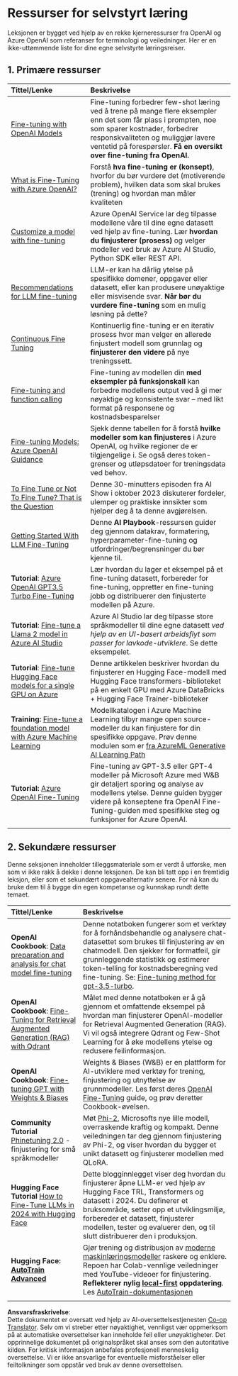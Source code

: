 <!--
CO_OP_TRANSLATOR_METADATA:
{
  "original_hash": "c2f423d1402f71ca3869ec135bb77d16",
  "translation_date": "2025-07-09T18:03:57+00:00",
  "source_file": "18-fine-tuning/RESOURCES.md",
  "language_code": "no"
}
-->
# Ressurser for selvstyrt læring

Leksjonen er bygget ved hjelp av en rekke kjerne­ressurser fra OpenAI og Azure OpenAI som referanser for terminologi og veiledninger. Her er en ikke-uttømmende liste for dine egne selvstyrte læringsreiser.

## 1. Primære ressurser

| Tittel/Lenke                                                                                                                                                                                                                 | Beskrivelse                                                                                                                                                                                                                                                                                                                    |
| :--------------------------------------------------------------------------------------------------------------------------------------------------------------------------------------------------------------------------- | :----------------------------------------------------------------------------------------------------------------------------------------------------------------------------------------------------------------------------------------------------------------------------------------------------------------------------- |
| [Fine-tuning with OpenAI Models](https://platform.openai.com/docs/guides/fine-tuning?WT.mc_id=academic-105485-koreyst)                                                                                                       | Fine-tuning forbedrer few-shot læring ved å trene på mange flere eksempler enn det som får plass i prompten, noe som sparer kostnader, forbedrer responskvaliteten og muliggjør lavere ventetid på forespørsler. **Få en oversikt over fine-tuning fra OpenAI.**                                                                     |
| [What is Fine-Tuning with Azure OpenAI?](https://learn.microsoft.com/azure/ai-services/openai/concepts/fine-tuning-considerations#what-is-fine-tuning-with-azure-openai?WT.mc_id=academic-105485-koreyst)                   | Forstå **hva fine-tuning er (konsept)**, hvorfor du bør vurdere det (motiverende problem), hvilken data som skal brukes (trening) og hvordan man måler kvaliteten                                                                                                                                                              |
| [Customize a model with fine-tuning](https://learn.microsoft.com/azure/ai-services/openai/how-to/fine-tuning?tabs=turbo%2Cpython&pivots=programming-language-studio#continuous-fine-tuning?WT.mc_id=academic-105485-koreyst) | Azure OpenAI Service lar deg tilpasse modellene våre til dine egne datasett ved hjelp av fine-tuning. Lær **hvordan du finjusterer (prosess)** og velger modeller ved bruk av Azure AI Studio, Python SDK eller REST API.                                                                                                         |
| [Recommendations for LLM fine-tuning](https://learn.microsoft.com/ai/playbook/technology-guidance/generative-ai/working-with-llms/fine-tuning-recommend?WT.mc_id=academic-105485-koreyst)                                    | LLM-er kan ha dårlig ytelse på spesifikke domener, oppgaver eller datasett, eller kan produsere unøyaktige eller misvisende svar. **Når bør du vurdere fine-tuning** som en mulig løsning på dette?                                                                                                                             |
| [Continuous Fine Tuning](https://learn.microsoft.com/azure/ai-services/openai/how-to/fine-tuning?tabs=turbo%2Cpython&pivots=programming-language-studio#continuous-fine-tuning?WT.mc_id=academic-105485-koreyst)             | Kontinuerlig fine-tuning er en iterativ prosess hvor man velger en allerede finjustert modell som grunnlag og **finjusterer den videre** på nye treningssett.                                                                                                                                                                  |
| [Fine-tuning and function calling](https://learn.microsoft.com/azure/ai-services/openai/how-to/fine-tuning-functions?WT.mc_id=academic-105485-koreyst)                                                                       | Fine-tuning av modellen din **med eksempler på funksjonskall** kan forbedre modellens output ved å gi mer nøyaktige og konsistente svar – med likt format på responsene og kostnadsbesparelser                                                                                                                                |
| [Fine-tuning Models: Azure OpenAI Guidance](https://learn.microsoft.com/azure/ai-services/openai/concepts/models#fine-tuning-models?WT.mc_id=academic-105485-koreyst)                                                        | Sjekk denne tabellen for å forstå **hvilke modeller som kan finjusteres** i Azure OpenAI, og hvilke regioner de er tilgjengelige i. Se også deres token-grenser og utløpsdatoer for treningsdata ved behov.                                                                                                                     |
| [To Fine Tune or Not To Fine Tune? That is the Question](https://learn.microsoft.com/shows/ai-show/to-fine-tune-or-not-fine-tune-that-is-the-question?WT.mc_id=academic-105485-koreyst)                                      | Denne 30-minutters episoden fra AI Show i oktober 2023 diskuterer fordeler, ulemper og praktiske innsikter som hjelper deg å ta denne avgjørelsen.                                                                                                                                                                            |
| [Getting Started With LLM Fine-Tuning](https://learn.microsoft.com/ai/playbook/technology-guidance/generative-ai/working-with-llms/fine-tuning-recommend?WT.mc_id=academic-105485-koreyst)                                             | Denne **AI Playbook**-ressursen guider deg gjennom datakrav, formatering, hyperparameter-fine-tuning og utfordringer/begrensninger du bør kjenne til.                                                                                                                                                                         |
| **Tutorial**: [Azure OpenAI GPT3.5 Turbo Fine-Tuning](https://learn.microsoft.com/azure/ai-services/openai/tutorials/fine-tune?tabs=python%2Ccommand-line?WT.mc_id=academic-105485-koreyst)                                  | Lær hvordan du lager et eksempel på et fine-tuning datasett, forbereder for fine-tuning, oppretter en fine-tuning jobb og distribuerer den finjusterte modellen på Azure.                                                                                                                                                        |
| **Tutorial**: [Fine-tune a Llama 2 model in Azure AI Studio](https://learn.microsoft.com/azure/ai-studio/how-to/fine-tune-model-llama?WT.mc_id=academic-105485-koreyst)                                                      | Azure AI Studio lar deg tilpasse store språkmodeller til dine egne datasett _ved hjelp av en UI-basert arbeidsflyt som passer for lavkode-utviklere_. Se dette eksempelet.                                                                                                                                                     |
| **Tutorial**: [Fine-tune Hugging Face models for a single GPU on Azure](https://learn.microsoft.com/azure/databricks/machine-learning/train-model/huggingface/fine-tune-model?WT.mc_id=academic-105485-koreyst)               | Denne artikkelen beskriver hvordan du finjusterer en Hugging Face-modell med Hugging Face transformers-biblioteket på en enkelt GPU med Azure DataBricks + Hugging Face Trainer-biblioteker                                                                                                                                    |
| **Training:** [Fine-tune a foundation model with Azure Machine Learning](https://learn.microsoft.com/training/modules/finetune-foundation-model-with-azure-machine-learning/?WT.mc_id=academic-105485-koreyst)         | Modellkatalogen i Azure Machine Learning tilbyr mange open source-modeller du kan finjustere for din spesifikke oppgave. Prøv denne modulen som er [fra AzureML Generative AI Learning Path](https://learn.microsoft.com/training/paths/work-with-generative-models-azure-machine-learning/?WT.mc_id=academic-105485-koreyst) |
| **Tutorial:** [Azure OpenAI Fine-Tuning](https://docs.wandb.ai/guides/integrations/azure-openai-fine-tuning?WT.mc_id=academic-105485-koreyst)                                                                                | Fine-tuning av GPT-3.5 eller GPT-4 modeller på Microsoft Azure med W&B gir detaljert sporing og analyse av modellens ytelse. Denne guiden bygger videre på konseptene fra OpenAI Fine-Tuning-guiden med spesifikke steg og funksjoner for Azure OpenAI.                                                                         |
|                                                                                                                                                                                                                              |                                                                                                                                                                                                                                                                                                                               |

## 2. Sekundære ressurser

Denne seksjonen inneholder tilleggsmateriale som er verdt å utforske, men som vi ikke rakk å dekke i denne leksjonen. De kan bli tatt opp i en fremtidig leksjon, eller som et sekundært oppgavealternativ senere. For nå kan du bruke dem til å bygge din egen kompetanse og kunnskap rundt dette temaet.

| Tittel/Lenke                                                                                                                                                                                                            | Beskrivelse                                                                                                                                                                                                                                                                                                                                                                                                                                                                                                                 |
| :-------------------------------------------------------------------------------------------------------------------------------------------------------------------------------------------------------------------- | :-------------------------------------------------------------------------------------------------------------------------------------------------------------------------------------------------------------------------------------------------------------------------------------------------------------------------------------------------------------------------------------------------------------------------------------------------------------------------------------------------------------------------- |
| **OpenAI Cookbook**: [Data preparation and analysis for chat model fine-tuning](https://cookbook.openai.com/examples/chat_finetuning_data_prep?WT.mc_id=academic-105485-koreyst)                                      | Denne notatboken fungerer som et verktøy for å forhåndsbehandle og analysere chat-datasettet som brukes til finjustering av en chatmodell. Den sjekker for formatfeil, gir grunnleggende statistikk og estimerer token-telling for kostnadsberegning ved fine-tuning. Se: [Fine-tuning method for gpt-3.5-turbo](https://platform.openai.com/docs/guides/fine-tuning?WT.mc_id=academic-105485-koreyst).                                                                                                   |
| **OpenAI Cookbook**: [Fine-Tuning for Retrieval Augmented Generation (RAG) with Qdrant](https://cookbook.openai.com/examples/fine-tuned_qa/ft_retrieval_augmented_generation_qdrant?WT.mc_id=academic-105485-koreyst) | Målet med denne notatboken er å gå gjennom et omfattende eksempel på hvordan man finjusterer OpenAI-modeller for Retrieval Augmented Generation (RAG). Vi vil også integrere Qdrant og Few-Shot Learning for å øke modellens ytelse og redusere feilinformasjon.                                                                                                                                                                                                                                                                |
| **OpenAI Cookbook**: [Fine-tuning GPT with Weights & Biases](https://cookbook.openai.com/examples/third_party/gpt_finetuning_with_wandb?WT.mc_id=academic-105485-koreyst)                                             | Weights & Biases (W&B) er en plattform for AI-utviklere med verktøy for trening, finjustering og utnyttelse av grunnmodeller. Les først deres [OpenAI Fine-Tuning](https://docs.wandb.ai/guides/integrations/openai-fine-tuning/?WT.mc_id=academic-105485-koreyst) guide, og prøv deretter Cookbook-øvelsen.                                                                                                                                                                                                                  |
| **Community Tutorial** [Phinetuning 2.0](https://huggingface.co/blog/g-ronimo/phinetuning?WT.mc_id=academic-105485-koreyst) - finjustering for små språkmodeller                                                   | Møt [Phi-2](https://www.microsoft.com/research/blog/phi-2-the-surprising-power-of-small-language-models/?WT.mc_id=academic-105485-koreyst), Microsofts nye lille modell, overraskende kraftig og kompakt. Denne veiledningen tar deg gjennom finjustering av Phi-2, og viser hvordan du bygger et unikt datasett og finjusterer modellen med QLoRA.                                                                                                                                                                       |
| **Hugging Face Tutorial** [How to Fine-Tune LLMs in 2024 with Hugging Face](https://www.philschmid.de/fine-tune-llms-in-2024-with-trl?WT.mc_id=academic-105485-koreyst)                                               | Dette blogginnlegget viser deg hvordan du finjusterer åpne LLM-er ved hjelp av Hugging Face TRL, Transformers og datasett i 2024. Du definerer et bruksområde, setter opp et utviklingsmiljø, forbereder et datasett, finjusterer modellen, tester og evaluerer den, og til slutt distribuerer den i produksjon.                                                                                                                                                                                                                                                                |
| **Hugging Face: [AutoTrain Advanced](https://github.com/huggingface/autotrain-advanced?WT.mc_id=academic-105485-koreyst)**                                                                                            | Gjør trening og distribusjon av [moderne maskinlæringsmodeller](https://twitter.com/abhi1thakur/status/1755167674894557291?WT.mc_id=academic-105485-koreyst) raskere og enklere. Repoen har Colab-vennlige veiledninger med YouTube-videoer for finjustering. **Reflekterer nylig [local-first](https://twitter.com/abhi1thakur/status/1750828141805777057?WT.mc_id=academic-105485-koreyst) oppdatering**. Les [AutoTrain-dokumentasjonen](https://huggingface.co/autotrain?WT.mc_id=academic-105485-koreyst) |
|                                                                                                                                                                                                                       |                                                                                                                                                                                                                                                                                                                                                                                                                                                                                                                             |

**Ansvarsfraskrivelse**:  
Dette dokumentet er oversatt ved hjelp av AI-oversettelsestjenesten [Co-op Translator](https://github.com/Azure/co-op-translator). Selv om vi streber etter nøyaktighet, vennligst vær oppmerksom på at automatiske oversettelser kan inneholde feil eller unøyaktigheter. Det opprinnelige dokumentet på originalspråket skal anses som den autoritative kilden. For kritisk informasjon anbefales profesjonell menneskelig oversettelse. Vi er ikke ansvarlige for eventuelle misforståelser eller feiltolkninger som oppstår ved bruk av denne oversettelsen.